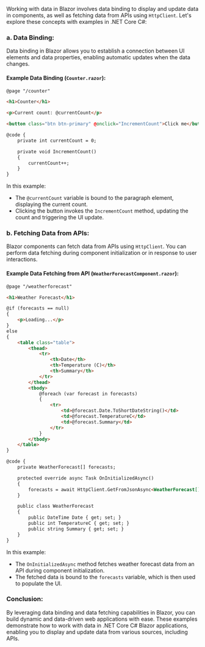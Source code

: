 Working with data in Blazor involves data binding to display and update data in components, as well as fetching data from APIs using `HttpClient`. Let's explore these concepts with examples in .NET Core C#:

### a. Data Binding:

Data binding in Blazor allows you to establish a connection between UI elements and data properties, enabling automatic updates when the data changes.

#### Example Data Binding (`Counter.razor`):

```html
@page "/counter"

<h1>Counter</h1>

<p>Current count: @currentCount</p>

<button class="btn btn-primary" @onclick="IncrementCount">Click me</button>

@code {
    private int currentCount = 0;

    private void IncrementCount()
    {
        currentCount++;
    }
}
```

In this example:
- The `@currentCount` variable is bound to the paragraph element, displaying the current count.
- Clicking the button invokes the `IncrementCount` method, updating the count and triggering the UI update.

### b. Fetching Data from APIs:

Blazor components can fetch data from APIs using `HttpClient`. You can perform data fetching during component initialization or in response to user interactions.

#### Example Data Fetching from API (`WeatherForecastComponent.razor`):

```html
@page "/weatherforecast"

<h1>Weather Forecast</h1>

@if (forecasts == null)
{
    <p>Loading...</p>
}
else
{
    <table class="table">
        <thead>
            <tr>
                <th>Date</th>
                <th>Temperature (C)</th>
                <th>Summary</th>
            </tr>
        </thead>
        <tbody>
            @foreach (var forecast in forecasts)
            {
                <tr>
                    <td>@forecast.Date.ToShortDateString()</td>
                    <td>@forecast.TemperatureC</td>
                    <td>@forecast.Summary</td>
                </tr>
            }
        </tbody>
    </table>
}

@code {
    private WeatherForecast[] forecasts;

    protected override async Task OnInitializedAsync()
    {
        forecasts = await HttpClient.GetFromJsonAsync<WeatherForecast[]>("sample-data/weather.json");
    }

    public class WeatherForecast
    {
        public DateTime Date { get; set; }
        public int TemperatureC { get; set; }
        public string Summary { get; set; }
    }
}
```

In this example:
- The `OnInitializedAsync` method fetches weather forecast data from an API during component initialization.
- The fetched data is bound to the `forecasts` variable, which is then used to populate the UI.

### Conclusion:

By leveraging data binding and data fetching capabilities in Blazor, you can build dynamic and data-driven web applications with ease. These examples demonstrate how to work with data in .NET Core C# Blazor applications, enabling you to display and update data from various sources, including APIs.